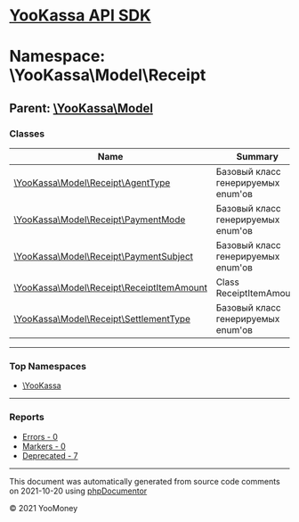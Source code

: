 # [YooKassa API SDK](../home.md)

# Namespace: \YooKassa\Model\Receipt
## Parent: [\YooKassa\Model](../namespaces/yookassa-model.md)
### Classes
| Name | Summary |
| ---- | ------- |
| [\YooKassa\Model\Receipt\AgentType](../classes/YooKassa-Model-Receipt-AgentType.md) | Базовый класс генерируемых enum&#039;ов |
| [\YooKassa\Model\Receipt\PaymentMode](../classes/YooKassa-Model-Receipt-PaymentMode.md) | Базовый класс генерируемых enum&#039;ов |
| [\YooKassa\Model\Receipt\PaymentSubject](../classes/YooKassa-Model-Receipt-PaymentSubject.md) | Базовый класс генерируемых enum&#039;ов |
| [\YooKassa\Model\Receipt\ReceiptItemAmount](../classes/YooKassa-Model-Receipt-ReceiptItemAmount.md) | Class ReceiptItemAmount |
| [\YooKassa\Model\Receipt\SettlementType](../classes/YooKassa-Model-Receipt-SettlementType.md) | Базовый класс генерируемых enum&#039;ов |

---

### Top Namespaces

* [\YooKassa](../namespaces/yookassa.md)

---

### Reports
* [Errors - 0](../reports/errors.md)
* [Markers - 0](../reports/markers.md)
* [Deprecated - 7](../reports/deprecated.md)

---

This document was automatically generated from source code comments on 2021-10-20 using [phpDocumentor](http://www.phpdoc.org/)

&copy; 2021 YooMoney